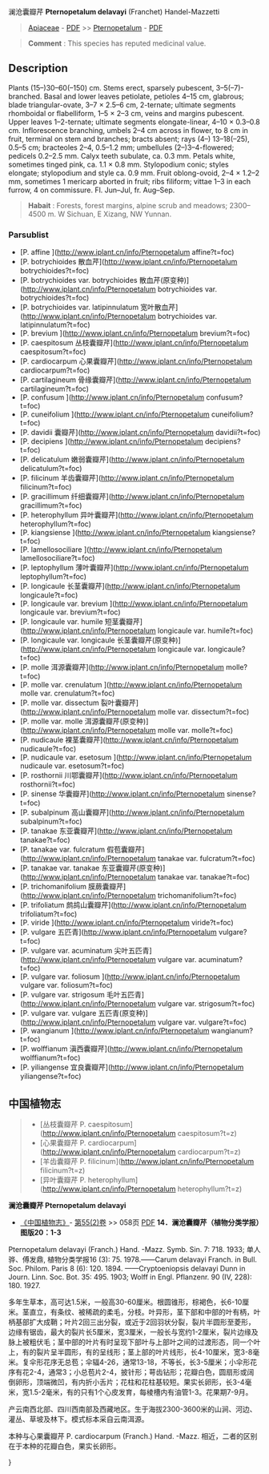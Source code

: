 澜沧囊瓣芹 **Pternopetalum delavayi** (Franchet) Handel-Mazzetti

> [Apiaceae](http://www.iplant.cn/info/Apiaceae?t=foc) - [PDF](http://www.iplant.cn/foc/pdf/Apiaceae.pdf) >> [Pternopetalum](http://www.iplant.cn/info/Pternopetalum?t=foc) - [PDF](http://www.iplant.cn/foc/pdf/Pternopetalum.pdf)

> **Comment** : 
> This species has reputed medicinal value.

## Description

Plants (15–)30–60(–150) cm. Stems erect, sparsely pubescent, 3–5(–7)-branched. Basal and lower leaves petiolate, petioles 4–15 cm, glabrous; blade triangular-ovate, 3–7 × 2.5–6 cm, 2-ternate; ultimate segments rhomboidal or flabelliform, 1–5 × 2–3 cm, veins and margins pubescent. Upper leaves 1–2-ternate; ultimate segments elongate-linear, 4–10 × 0.3–0.8 cm. Inflorescence branching, umbels 2–4 cm across in flower, to 8 cm in fruit, terminal on stem and branches; bracts absent; rays (4–) 13–18(–25), 0.5–5 cm; bracteoles 2–4, 0.5–1.2 mm; umbellules (2–)3–4-flowered; pedicels 0.2–2.5 mm. Calyx teeth subulate, ca. 0.3 mm. Petals white, sometimes tinged pink, ca. 1.1 × 0.8 mm. Stylopodium conic; styles elongate; stylopodium and style ca. 0.9 mm. Fruit oblong-ovoid, 2–4 × 1.2–2 mm, sometimes 1 mericarp aborted in fruit; ribs filiform; vittae 1–3 in each furrow, 4 on commissure. Fl. Jun–Jul, fr. Aug–Sep.

> **Habait** : 
> Forests, forest margins, alpine scrub and meadows; 2300–4500 m. W Sichuan, E Xizang, NW Yunnan.

### Parsublist

* [P.  affine  ](http://www.iplant.cn/info/Pternopetalum affine?t=foc)
* [P.  botrychioides  散血芹](http://www.iplant.cn/info/Pternopetalum botrychioides?t=foc)
* [P.  botrychioides var. botrychioides  散血芹(原变种)](http://www.iplant.cn/info/Pternopetalum botrychioides var. botrychioides?t=foc)
* [P.  botrychioides var. latipinnulatum  宽叶散血芹](http://www.iplant.cn/info/Pternopetalum botrychioides var. latipinnulatum?t=foc)
* [P.  brevium  ](http://www.iplant.cn/info/Pternopetalum brevium?t=foc)
* [P.  caespitosum  丛枝囊瓣芹](http://www.iplant.cn/info/Pternopetalum caespitosum?t=foc)
* [P.  cardiocarpum  心果囊瓣芹](http://www.iplant.cn/info/Pternopetalum cardiocarpum?t=foc)
* [P.  cartilagineum  骨缘囊瓣芹](http://www.iplant.cn/info/Pternopetalum cartilagineum?t=foc)
* [P.  confusum  ](http://www.iplant.cn/info/Pternopetalum confusum?t=foc)
* [P.  cuneifolium  ](http://www.iplant.cn/info/Pternopetalum cuneifolium?t=foc)
* [P.  davidii  囊瓣芹](http://www.iplant.cn/info/Pternopetalum davidii?t=foc)
* [P.  decipiens  ](http://www.iplant.cn/info/Pternopetalum decipiens?t=foc)
* [P.  delicatulum  嫩弱囊瓣芹](http://www.iplant.cn/info/Pternopetalum delicatulum?t=foc)
* [P.  filicinum  羊齿囊瓣芹](http://www.iplant.cn/info/Pternopetalum filicinum?t=foc)
* [P.  gracillimum  纤细囊瓣芹](http://www.iplant.cn/info/Pternopetalum gracillimum?t=foc)
* [P.  heterophyllum  异叶囊瓣芹](http://www.iplant.cn/info/Pternopetalum heterophyllum?t=foc)
* [P.  kiangsiense  ](http://www.iplant.cn/info/Pternopetalum kiangsiense?t=foc)
* [P.  lamellosociliare  ](http://www.iplant.cn/info/Pternopetalum lamellosociliare?t=foc)
* [P.  leptophyllum  薄叶囊瓣芹](http://www.iplant.cn/info/Pternopetalum leptophyllum?t=foc)
* [P.  longicaule  长茎囊瓣芹](http://www.iplant.cn/info/Pternopetalum longicaule?t=foc)
* [P.  longicaule var. brevium  ](http://www.iplant.cn/info/Pternopetalum longicaule var. brevium?t=foc)
* [P.  longicaule var. humile  短茎囊瓣芹](http://www.iplant.cn/info/Pternopetalum longicaule var. humile?t=foc)
* [P.  longicaule var. longicaule  长茎囊瓣芹(原变种)](http://www.iplant.cn/info/Pternopetalum longicaule var. longicaule?t=foc)
* [P.  molle  洱源囊瓣芹](http://www.iplant.cn/info/Pternopetalum molle?t=foc)
* [P.  molle var. crenulatum  ](http://www.iplant.cn/info/Pternopetalum molle var. crenulatum?t=foc)
* [P.  molle var. dissectum  裂叶囊瓣芹](http://www.iplant.cn/info/Pternopetalum molle var. dissectum?t=foc)
* [P.  molle var. molle  洱源囊瓣芹(原变种)](http://www.iplant.cn/info/Pternopetalum molle var. molle?t=foc)
* [P.  nudicaule  裸茎囊瓣芹](http://www.iplant.cn/info/Pternopetalum nudicaule?t=foc)
* [P.  nudicaule var. esetosum  ](http://www.iplant.cn/info/Pternopetalum nudicaule var. esetosum?t=foc)
* [P.  rosthornii  川鄂囊瓣芹](http://www.iplant.cn/info/Pternopetalum rosthornii?t=foc)
* [P.  sinense  华囊瓣芹](http://www.iplant.cn/info/Pternopetalum sinense?t=foc)
* [P.  subalpinum  高山囊瓣芹](http://www.iplant.cn/info/Pternopetalum subalpinum?t=foc)
* [P.  tanakae  东亚囊瓣芹](http://www.iplant.cn/info/Pternopetalum tanakae?t=foc)
* [P.  tanakae var. fulcratum  假苞囊瓣芹](http://www.iplant.cn/info/Pternopetalum tanakae var. fulcratum?t=foc)
* [P.  tanakae var. tanakae  东亚囊瓣芹(原变种)](http://www.iplant.cn/info/Pternopetalum tanakae var. tanakae?t=foc)
* [P.  trichomanifolium  膜蕨囊瓣芹](http://www.iplant.cn/info/Pternopetalum trichomanifolium?t=foc)
* [P.  trifoliatum  鹧鸪山囊瓣芹](http://www.iplant.cn/info/Pternopetalum trifoliatum?t=foc)
* [P.  viride  ](http://www.iplant.cn/info/Pternopetalum viride?t=foc)
* [P.  vulgare  五匹青](http://www.iplant.cn/info/Pternopetalum vulgare?t=foc)
* [P.  vulgare var. acuminatum  尖叶五匹青](http://www.iplant.cn/info/Pternopetalum vulgare var. acuminatum?t=foc)
* [P.  vulgare var. foliosum  ](http://www.iplant.cn/info/Pternopetalum vulgare var. foliosum?t=foc)
* [P.  vulgare var. strigosum  毛叶五匹青](http://www.iplant.cn/info/Pternopetalum vulgare var. strigosum?t=foc)
* [P.  vulgare var. vulgare  五匹青(原变种)](http://www.iplant.cn/info/Pternopetalum vulgare var. vulgare?t=foc)
* [P.  wangianum  ](http://www.iplant.cn/info/Pternopetalum wangianum?t=foc)
* [P.  wolffianum  滇西囊瓣芹](http://www.iplant.cn/info/Pternopetalum wolffianum?t=foc)
* [P.  yiliangense  宜良囊瓣芹](http://www.iplant.cn/info/Pternopetalum yiliangense?t=foc)

## 中国植物志

> * [丛枝囊瓣芹  P.  caespitosum](http://www.iplant.cn/info/Pternopetalum caespitosum?t=z)
> * [心果囊瓣芹  P.  cardiocarpum](http://www.iplant.cn/info/Pternopetalum cardiocarpum?t=z)
> * [羊齿囊瓣芹  P.  filicinum](http://www.iplant.cn/info/Pternopetalum filicinum?t=z)
> * [异叶囊瓣芹  P.  heterophyllum](http://www.iplant.cn/info/Pternopetalum heterophyllum?t=z)

**澜沧囊瓣芹 Pternopetalum delavayi**

* [《中国植物志》](http://www.iplant.cn/frps)- [第55(2)卷](http://www.iplant.cn/frps/vol/55(2)) >> 058页 [PDF](http://www.iplant.cn/frps/pdf/55(2)/058.pdf)
**14．澜沧囊瓣芹（植物分类学报）图版20：1-3**

Pternopetalum delavayi (Franch.) Hand. -Mazz. Symb. Sin. 7: 718. 1933; 单人骅、傅发鼎, 植物分类学报16 (3): 75. 1978.——Carum delavayi Franch. in Bull. Soc. Philom. Paris 8 (6): 120. 1894. ——Cryptoeniopsis delavayi Dunn in Journ. Linn. Soc. Bot. 35: 495. 1903; Wolff in Engl. Pflanzenr. 90 (IV, 228): 180. 1927.

多年生草本，高可达1.5米，一般高30-60厘米。根圆锥形，棕褐色，长6-10厘米。茎直立，有条纹、被稀疏的柔毛，分枝。叶异形，茎下部和中部的叶有柄，叶柄基部扩大成鞘；叶片2回三出分裂，或近于2回羽状分裂，裂片半圆形至菱形，边缘有锯齿，最大的裂片长5厘米，宽3厘米，一般长与宽约1-2厘米，裂片边缘及脉上被粗伏毛；茎中部的叶片有时呈现下部叶与上部叶之间的过渡形态，同一个叶上，有的裂片呈半圆形，有的呈线形；茎上部的叶片线形，长4-10厘米，宽3-8毫米。复伞形花序无总苞；伞辐4-26，通常13-18，不等长，长3-5厘米；小伞形花序有花2-4，通常3；小总苞片2-4，披针形；萼齿钻形；花瓣白色，圆扇形或阔倒卵形，顶端微凹，有内折小舌片；花柱和花柱基较短。果实长卵形，长3-4毫米，宽1.5-2毫米，有的只有1个心皮发育，每棱槽内有油管1-3。花果期7-9月。

产云南西北部、四川西南部及西藏地区。生于海拔2300-3600米的山涧、河边、灌丛、草坡及林下。模式标本采自云南洱源。

本种与心果囊瓣芹 P. cardiocarpum (Franch.) Hand. -Mazz. 相近，二者的区别在于本种的花瓣白色，果实长卵形。

}